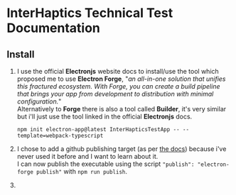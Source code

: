 # InterHaptics Technical Test Documentation

## Install

1. I use the official **Electronjs** website docs to install/use the tool which proposed me to use **Electron Forge**, "_an all-in-one solution that unifies this fractured ecosystem. With Forge, you can create a build pipeline that brings your app from development to distribution with minimal configuration._"  
   Alternatively to **Forge** there is also a tool called **Builder**, it's very similar but i'll just use the tool linked in the official **Electronjs** docs.

   `npm init electron-app@latest InterHapticsTestApp -- --template=webpack-typescript`

2. I chose to add a github publishing target (as per [the docs](https://www.electronforge.io/config/publishers/github)) because i've never used it before and I want to learn about it.  
   I can now publish the executable using the script `"publish": "electron-forge publish"` with `npm run publish`.

3.
